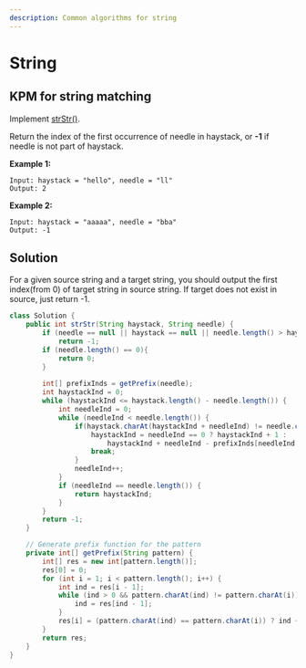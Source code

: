 ```yaml
---
description: Common algorithms for string
---
```


# String

## KPM for string matching

Implement [strStr\(\)](http://www.cplusplus.com/reference/cstring/strstr/).

Return the index of the first occurrence of needle in haystack, or **-1** if needle is not part of haystack.

**Example 1:**

```text
Input: haystack = "hello", needle = "ll"
Output: 2
```

**Example 2:**

```text
Input: haystack = "aaaaa", needle = "bba"
Output: -1
```

## Solution

For a given source string and a target string, you should output the first index\(from 0\) of target string in source string. If target does not exist in source, just return -1.

```java
class Solution {
    public int strStr(String haystack, String needle) {
		if (needle == null || haystack == null || needle.length() > haystack.length())
            return -1;
        if (needle.length() == 0){
            return 0;
        }
		
		int[] prefixInds = getPrefix(needle);
		int haystackInd = 0;
		while (haystackInd <= haystack.length() - needle.length()) {
			int needleInd = 0;
			while (needleInd < needle.length()) {
				if(haystack.charAt(haystackInd + needleInd) != needle.charAt(needleInd)) {
					haystackInd = needleInd == 0 ? haystackInd + 1 : 
						haystackInd + needleInd - prefixInds[needleInd - 1];
					break;
				}
				needleInd++;
			}
			if (needleInd == needle.length()) {
				return haystackInd;
			}				
		}
		return -1;
    }

	// Generate prefix function for the pattern
	private int[] getPrefix(String pattern) {
		int[] res = new int[pattern.length()];
		res[0] = 0;
		for (int i = 1; i < pattern.length(); i++) {
			int ind = res[i - 1];
			while (ind > 0 && pattern.charAt(ind) != pattern.charAt(i)) {
				ind = res[ind - 1];
			}
			res[i] = (pattern.charAt(ind) == pattern.charAt(i)) ? ind + 1 : 0;
		}		
		return res;
	}
}
```





